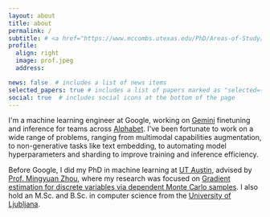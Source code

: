 ```yaml
---
layout: about
title: about
permalink: /
subtitle: # <a href="https://www.mccombs.utexas.edu/PhD/Areas-of-Study/IROM">IROM Department</a> &#8226; <a href="https://www.mccombs.utexas.edu/">McCombs School of Business</a> &#8226; <a href="https://www.utexas.edu/">University of Texas at Austin</a>
profile:
  align: right
  image: prof.jpeg
  address:

news: false  # includes a list of news items
selected_papers: true # includes a list of papers marked as "selected={true}"
social: true  # includes social icons at the bottom of the page
---
```


I'm a machine learning engineer at Google, working on [Gemini](https://gemini.google.com) finetuning and inference for teams across [Alphabet](https://abc.xyz). I've been fortunate to work on a wide range of problems, ranging from multimodal capabilities augmentation, to non-generative tasks like text embedding, to automating model hyperparameters and sharding to improve training and inference efficiency.

Before Google, I did my PhD in machine learning at [UT Austin](https://www.utexas.edu/), advised by [Prof. Mingyuan Zhou](http://mingyuanzhou.github.io/), where my research was focused on [Gradient estimation for discrete variables via dependent Monte Carlo samples](https://repositories.lib.utexas.edu/items/b2924809-2671-48ba-b004-5e509f50bcc0). I also hold an M.Sc. and B.Sc. in computer science from the [University of Ljubljana](https://fri.uni-lj.si/en).

<!-- I'm a machine learning engineer at [Google](https://about.google/), working on large language models. Before that, I did my PhD in machine learning at [UT Austin](https://www.utexas.edu/), advised by [Prof. Mingyuan Zhou](http://mingyuanzhou.github.io/), where I did research in backpropagating through discrete variables in deep learning. I also hold an M.Sc. and B.Sc. in computer science from the [University of Ljubljana](https://fri.uni-lj.si/en). 
Before starting my PhD, I worked on applying machine learning to different domains. 
I was a visiting researcher at Stanford University, working with [Prof. Leskovec](https://cs.stanford.edu/~jure/) 
on applying NLP to extract protein-protein interactions from the scientific literature.
 I also worked as a data scientist at [Zemanta](https://www.zemanta.com/) 
 and [Salviol](http://www.salviol.com/) preventing fraud in native advertising and insurance claims, 
 respectively. For more details, see my [resume](assets/pdf/Resume-Alek-Dimitriev.pdf).  
 In my free time, i like to [read](https://www.goodreads.com/review/list/9349542-alek), 
 listen to podcasts, and think about how best to [improve the world](https://en.wikipedia.org/wiki/Effective_altruism). -->